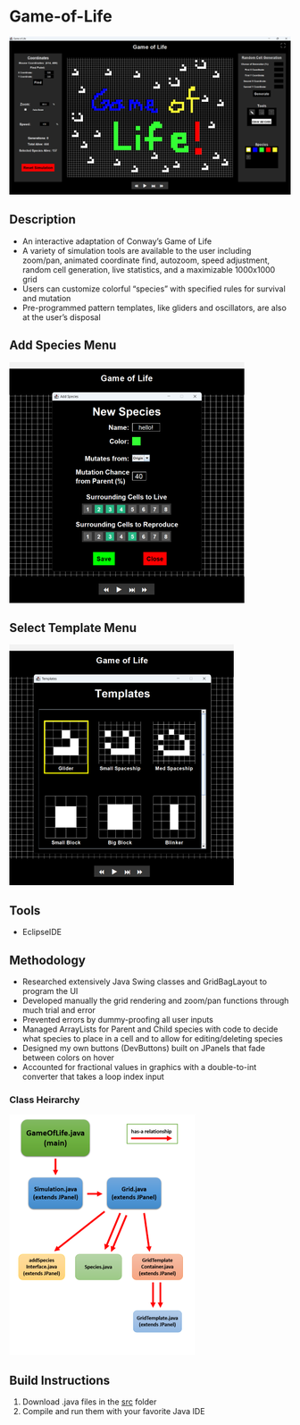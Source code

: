 # Game-of-Life
![game of life main image](https://github.com/ibyteibit/Game-of-Life/blob/main/pics/GameofLife.png)
## Description
- An interactive adaptation of Conway’s Game of Life
- A variety of simulation tools are available to the user including zoom/pan, animated coordinate find, autozoom, speed adjustment, random cell generation, live statistics, and a maximizable 1000x1000 grid
- Users can customize colorful “species” with specified rules for survival and mutation
- Pre-programmed pattern templates, like gliders and oscillators, are also at the user’s disposal
## Add Species Menu
![species image](https://github.com/ibyteibit/Game-of-Life/blob/main/pics/Species.png) 
## Select Template Menu
![template image](https://github.com/ibyteibit/Game-of-Life/blob/main/pics/Templates.png)

## Tools
- EclipseIDE
## Methodology
- Researched extensively Java Swing classes and GridBagLayout to program the UI
- Developed manually the grid rendering and zoom/pan functions through much trial and error
- Prevented errors by dummy-proofing all user inputs
- Managed ArrayLists for Parent and Child species with code to decide what species to place in a cell and to allow for editing/deleting species
- Designed my own buttons (DevButtons) built on JPanels that fade between colors on hover
- Accounted for fractional values in graphics with a double-to-int converter that takes a loop index input
### Class Heirarchy
![class heirarchy](https://github.com/ibyteibit/Game-of-Life/blob/main/pics/ClassHeirarchy.png)
## Build Instructions
1. Download .java files in the [src](https://github.com/ibyteibit/Game-of-Life/tree/main/src) folder
2. Compile and run them with your favorite Java IDE
